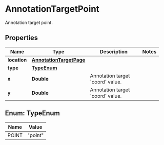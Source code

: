 

# AnnotationTargetPoint

Annotation target point.

## Properties

| Name | Type | Description | Notes |
|------------ | ------------- | ------------- | -------------|
|**location** | [**AnnotationTargetPage**](AnnotationTargetPage.md) |  |  |
|**type** | [**TypeEnum**](#TypeEnum) |  |  |
|**x** | **Double** | Annotation target &#x60;coord&#x60; value. |  |
|**y** | **Double** | Annotation target &#x60;coord&#x60; value. |  |



## Enum: TypeEnum

| Name | Value |
|---- | -----|
| POINT | &quot;point&quot; |



